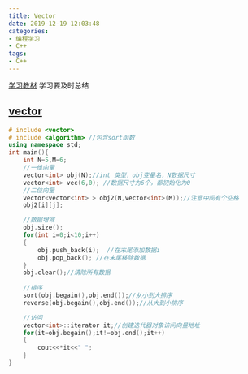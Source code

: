 ```yaml
---
title: Vector
date: 2019-12-19 12:03:48
categories:
- 编程学习
- C++
tags:
- C++
---
```


[学习教材](https://www.runoob.com/cplusplus/cpp-tutorial.html)
学习要及时总结
## [vector](https://www.runoob.com/w3cnote/cpp-vector-container-analysis.html)

```C++
# include <vector>
# include <algorithm> //包含sort函数
using namespace std;
int main(){
    int N=5,M=6;
    //一维向量
    vector<int> obj(N);//int 类型，obj变量名，N数据尺寸
    vector<int> vec(6,0); //数据尺寸为6个，都初始化为0
    //二位向量
    vector<vector<int> > obj2(N,vector<int>(M));//注意中间有个空格
    obj2[i][j];

    //数据增减
    obj.size();
    for(int i=0;i<10;i++)
    {
        obj.push_back(i);  //在末尾添加数据i
        obj.pop_back(); //在末尾移除数据 
    } 
    obj.clear();//清除所有数据
    
    //排序
    sort(obj.begain(),obj.end());//从小到大排序
    reverse(obj.begain(),obj.end());//从大到小排序

    //访问
    vector<int>::iterator it;//创建迭代器对象访问向量地址
    for(it=obj.begain();it!=obj.end();it++)
    {
        cout<<*it<<" ";
    }
}
```
